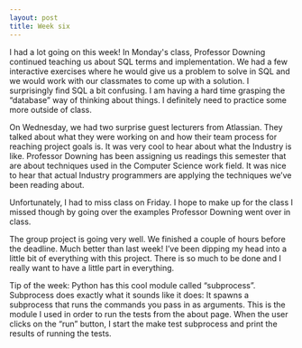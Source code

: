```yaml
---
layout: post
title: Week six
---
```


I had a lot going on this week! In Monday's class, Professor Downing continued teaching us about SQL terms and implementation. We had a few interactive exercises where he would give us a problem to solve in SQL and we would work with our classmates to come up with a solution. I surprisingly find SQL a bit confusing. I am having a hard time grasping the “database” way of thinking about things. I definitely need to practice some more outside of class.

On Wednesday, we had two surprise guest lecturers from Atlassian. They talked about what they were working on and how their team process for reaching project goals is. It was very cool to hear about what the Industry is like. Professor Downing has been assigning us readings this semester that are about techniques used in the Computer Science work field. It was nice to hear that actual Industry programmers are applying the techniques we’ve been reading about. 

Unfortunately, I had to miss class on Friday. I hope to make up for the class I missed though by going over the examples Professor Downing went over in class. 

The group project is going very well. We finished a couple of hours before the deadline. Much better than last week! I’ve been dipping my head into a little bit of everything with this project. There is so much to be done and I really want to have a little part in everything. 

Tip of the week: Python has this cool module called “subprocess”. Subprocess does exactly what it sounds like it does: It spawns a subprocess that runs the commands you pass in as arguments. This is the module I used in order to run the tests from the about page. When the user clicks on the “run” button, I start the make test subprocess and print the results of running the tests.
